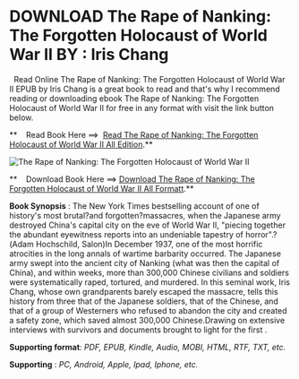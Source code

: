  **DOWNLOAD The Rape of Nanking: The Forgotten Holocaust of World War II BY : Iris Chang**
=========================================================================================

  Read Online The Rape of Nanking: The Forgotten Holocaust of World War II EPUB by Iris Chang is a great book to read and that's why I recommend reading or downloading ebook The Rape of Nanking: The Forgotten Holocaust of World War II for free in any format with visit the link button below.

**    Read Book Here ==>  [Read The Rape of Nanking: The Forgotten Holocaust of World War II All Edition](https://goodreadbook.site/?book=0465068367).**

![The Rape of Nanking: The Forgotten Holocaust of World War II](https://i.gr-assets.com/images/S/compressed.photo.goodreads.com/books/1344671248l/2072205.jpg)

**    Download Book Here ==> [Download The Rape of Nanking: The Forgotten Holocaust of World War II All Formatt](https://goodreadbook.site/?book=0465068367).**

**Book Synopsis** : The New York Times bestselling account of one of history's most brutal?and forgotten?massacres, when the Japanese army destroyed China's capital city on the eve of World War II, "piecing together the abundant eyewitness reports into an undeniable tapestry of horror".?(Adam Hochschild, Salon)In December 1937, one of the most horrific atrocities in the long annals of wartime barbarity occurred. The Japanese army swept into the ancient city of Nanking (what was then the capital of China), and within weeks, more than 300,000 Chinese civilians and soldiers were systematically raped, tortured, and murdered. In this seminal work, Iris Chang, whose own grandparents barely escaped the massacre, tells this history from three that of the Japanese soldiers, that of the Chinese, and that of a group of Westerners who refused to abandon the city and created a safety zone, which saved almost 300,000 Chinese.Drawing on extensive interviews with survivors and documents brought to light for the first .

**Supporting format**: _PDF, EPUB, Kindle, Audio, MOBI, HTML, RTF, TXT, etc._

**Supporting** : _PC, Android, Apple, Ipad, Iphone, etc._